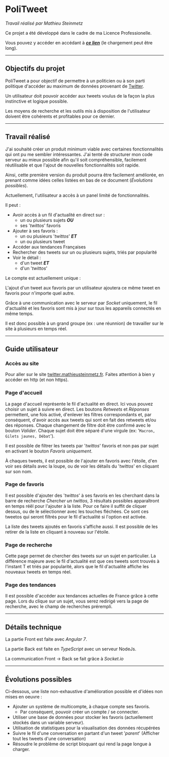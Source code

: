# PoliTweet

_Travail réalisé par Mathieu Steinmetz_

Ce projet a été développé dans le cadre de ma Licence Professionelle.

Vous pouvez y accéder en accédant à [**_ce lien_**](http://twitter.mathieusteinmetz.fr) (le chargement peut être long).

---

## Objectifs du projet

PoliTweet a pour objectif de permettre à un politicien ou à son parti politique d'accéder au maximum de données provenant de [Twitter](https://twitter.com).

Un utilisateur doit pouvoir accéder aux tweets voulus de la façon la plus instinctive et logique possible.

Les moyens de recherche et les outils mis à disposition de l'utilisateur doivent être cohérents et profitables pour ce dernier.

---

## Travail réalisé

J'ai souhaité créer un produit minimum viable avec certaines fonctionnalités qui ont pu me sembler intéressantes. J'ai tenté de structurer mon code serveur au mieux possible afin qu'il soit compréhensible, facilement réutilisable et que l'ajout de nouvelles fonctionnalités soit rapide.

Ainsi, cette première version du produit pourra être facilement améliorée, en prenant comme idées celles listées en bas de ce document (_Évolutions possibles_).

Actuellement, l'utilisateur a accès à un panel limité de fonctionnalités.

Il peut :

- Avoir accès à un fil d'actualité en direct sur :
  - un ou plusieurs sujets **_OU_**
  - ses '_twittos_' favoris
- Ajouter à ses favoris :
  - un ou plusieurs '_twittos_' **_ET_**
  - un ou plusieurs tweet
- Accéder aux tendances Françaises
- Rechercher des tweets sur un ou plusieurs sujets, triés par popularité
- Voir le détail :
  - d'un tweet **_ET_**
  - d'un '_twittos_'

Le compte est actuellement unique :

L'ajout d'un tweet aux favoris par un utilisateur ajoutera ce même tweet en favoris pour n'importe quel autre.

Grâce à une communication avec le serveur par _Socket_ uniquement, le fil d'actualité et les favoris sont mis à jour sur tous les appareils connectés en même temps.

Il est donc possible à un grand groupe (ex : une réunnion) de travailler sur le site à plusieurs en temps réel.

---

## Guide utilisateur

### Accès au site

Pour aller sur le site [twitter.mathieusteinmetz.fr](http://twitter.mathieusteinmetz.fr). Faites attention à bien y accéder en http (et non https).

### Page d'accueil

La page d'accueil représente le fil d'actualité en direct. Ici vous pouvez choisir un sujet à suivre en direct. Les boutons _Retweets_ et _Réponses_ permettent, une fois activé, d'enlever les filtres correspondants et, par conséquent, d'avoir accès aux tweets qui sont en fait des retweets et/ou des réponses. Chaque changement de filtre doit être confirmé avec le bouton _Valider_. Chaque sujet doit être séparé d'une virgule (ex: '`Macron, Gilets jaunes, Débat`').

Il est possible de filtrer les tweets par '*twittos*' favoris et non pas par sujet en activant le bouton _Favoris uniquement_.

À chaques tweets, il est possible de l'ajouter en favoris avec l'étoile, d'en voir ses détails avec la loupe, ou de voir les détails du '*twittos*' en cliquant sur son nom.

### Page de favoris

Il est possible d'ajouter des '*twittos*' à ses favoris en les cherchant dans la barre de recherche _Chercher un twittos_, 3 résultats possibles apparaîtront en temps réêl pour l'ajouter à la liste. Pour ce faire il suffit de cliquer dessus, ou de le sélectionner avec les touches fléchées. Ce sont ces tweetos qui seront filtrés pour le fil d'actualité si l'option est activée.

La liste des tweets ajoutés en favoris s'affiche aussi. Il est possible de les retirer de la liste en cliquant à nouveau sur l'étoile.

### Page de recherche

Cette page permet de chercher des tweets sur un sujet en particulier. La différence majeure avec le fil d'actualité est que ces tweets sont trouvés à l'instant T et triés par popularité, alors que le fil d'actualité affiche les nouveaux tweets en temps réel.

### Page des tendances

Il est possible d'accéder aux tendances actuelles de France grâce à cette page.
Lors du clique sur un sujet, vous serez redirigé vers la page de recherche, avec le champ de recherches prérempli.

---

## Détails technique

La partie Front est faite avec _Angular 7_.

La partie Back est faite en _TypeScript_ avec un serveur NodeJs.

La communication Front -> Back se fait grâce à _Socket.io_

---

## Évolutions possibles

Ci-dessous, une liste non-exhaustive d'amélioration possible et d'idées non mises en oeuvre :

- Ajouter un système de multicompte, à chaque compte ses favoris.
  - Par conséquent, pouvoir créer un compte / se connecter.
- Utiliser une base de données pour stocker les favoris (actuellement stockés dans un variable serveur).
- Utilisation de statistiques pour la visualisation des données récupérées
- Suivre le fil d'une conversation en partant d'un tweet '_parent_' (Afficher tout les tweets d'une conversation)
- Résoudre le problème de script bloquant qui rend la page longue à charger.